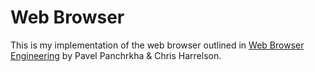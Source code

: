 # Web Browser

This is my implementation of the web browser outlined in [Web Browser Engineering](https://browser.engineering) by Pavel Panchrkha & Chris Harrelson.

